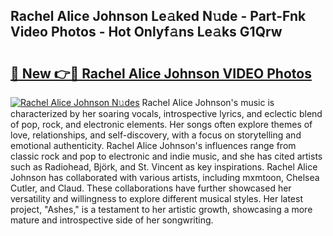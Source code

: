 ## Rachel Alice Johnson Le𝚊ked N𝚞de - Part-Fnk Video Photos - Hot Onlyf𝚊ns Le𝚊ks G1Qrw

# <h2><a href="http://ab81575.deff.icu/?id=Rachel+Alice+Johnson">🔗 New 👉🔴 Rachel Alice Johnson VIDEO Photos</a></h2>

[![Rachel Alice Johnson N𝚞des](https://i.imgur.com/rIISA9y.gif)](http://ab81575.deff.icu/?id=Rachel+Alice+Johnson)
Rachel Alice Johnson's music is characterized by her soaring vocals, introspective lyrics, and eclectic blend of pop, rock, and electronic elements. Her songs often explore themes of love, relationships, and self-discovery, with a focus on storytelling and emotional authenticity. Rachel Alice Johnson's influences range from classic rock and pop to electronic and indie music, and she has cited artists such as Radiohead, Björk, and St. Vincent as key inspirations. Rachel Alice Johnson has collaborated with various artists, including mxmtoon, Chelsea Cutler, and Claud. These collaborations have further showcased her versatility and willingness to explore different musical styles. Her latest project, "Ashes," is a testament to her artistic growth, showcasing a more mature and introspective side of her songwriting.
